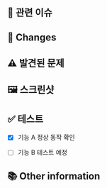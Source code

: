 ## 📌 관련 이슈
<!-- 관련있는 이슈 번호(#000)을 적어주세요.
  closed #Issue_number를 적어주세요 -->


## 📝 Changes
<!-- 작업 사항 및 변경로직 -->


## ⚠️ 발견된 문제
<!--수정 전 발생했던 문제나 잠재적 위험-->


## 🖼️ 스크린샷
<!--UI 변경 전/후 비교, API 응답 예시 등-->


## ✅ 테스트
<!--테스트 계획 또는 수행 결과 체크리스트-->
- [x] 기능 A 정상 동작 확인
- [ ] 기능 B 테스트 예정


## 📚 Other information
<!-- 참고할 사항이 있다면 적어주세요 -->